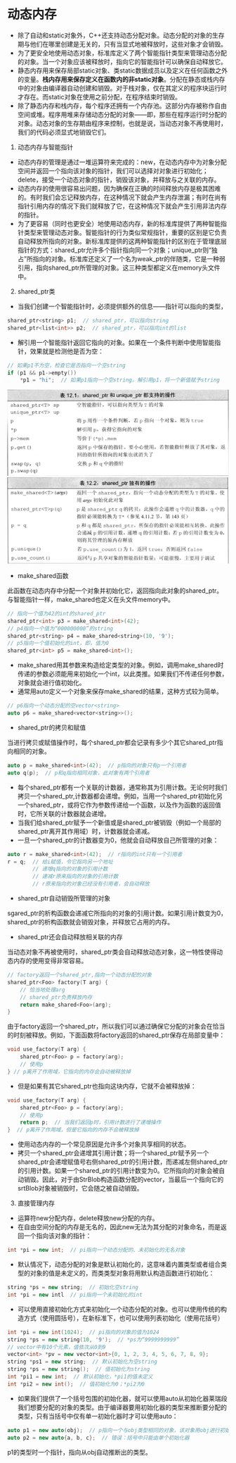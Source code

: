 # 动态内存
* 除了自动和static对象外，C++还支持动态分配对象。动态分配的对象的生存期与他们在哪里创建是无关的，只有当显式地被释放时，这些对象才会销毁。
* 为了更安全地使用动态对象，标准库定义了两个智能指针类型来管理动态分配的对象。当一个对象应该被释放时，指向它的智能指针可以确保自动释放它。
* 静态内存用来保存局部static对象、类static数据成员以及定义在任何函数之外的变量。**栈内存用来保存定义在函数内的非static对象**。分配在静态或栈内存中的对象由编译器自动创建和销毁。对于栈对象，仅在其定义的程序块运行时才存在。而static对象在使用之前分配，在程序结束时销毁。
* 除了静态内存和栈内存，每个程序还拥有一个内存池。这部分内存被称作自由空间或堆。程序用堆来存储动态分配的对象——即，那些在程序运行时分配的对象。动态对象的生存期由程序来控制，也就是说，当动态对象不再使用时，我们的代码必须显式地销毁它们。
1. 动态内存与智能指针
* 动态内存的管理是通过一堆运算符来完成的：new，在动态内存中为对象分配空间并返回一个指向该对象的指针，我们可以选择对对象进行初始化；delete，接受一个动态对象的指针，销毁该对象，并释放与之关联的内存。
* 动态内存的使用很容易出问题，因为确保在正确的时间释放内存是极其困难的。有时我们会忘记释放内存，在这种情况下就会产生内存泄漏；有时在尚有指针引用内存的情况下我们就释放了它，在这种情况下就会产生引用非法内存的指针。
* 为了更容易（同时也更安全）地使用动态内存，新的标准库提供了两种智能指针类型来管理动态对象。智能指针的行为类似常规指针，重要的区别是它负责自动释放所指向的对象。新标准库提供的这两种智能指针的区别在于管理底层指针的方式：shared_ptr允许多个指针指向同一个对象；unique_ptr则“独占”所指向的对象。标准库还定义了一个名为weak_ptr的伴随类，它是一种弱引用，指向shared_ptr所管理的对象。这三种类型都定义在memory头文件中。
2. shared_ptr类
* 当我们创建一个智能指针时，必须提供额外的信息——指针可以指向的类型，
``` C++
shared_ptr<string> p1;  // shared_ptr，可以指向string
shared_ptr<list<int>> p2;  // shared_ptr，可以指向int的list
```
* 解引用一个智能指针返回它指向的对象。如果在一个条件判断中使用智能指针，效果就是检测他是否为空：
``` C++
// 如果p1不为空，检查它是否指向一个空string
if (p1 && p1->empty())
    *p1 = "hi";  // 如果p1指向一个空string，解引用p1，将一个新值赋予string
```
![shared_ptr和unique_ptr都支持的操作](ptr_op.png)
![shared_ptr独有的操作](shared_ptr.png)
* make_shared函数

此函数在动态内存中分配一个对象并初始化它，返回指向此对象的shared_ptr。与智能指针一样，make_shared也定义在头文件memory中。
``` C++
// 指向一个值为42的int的shared_ptr
shared_ptr<int> p3 = make_shared<int>(42);
// p4指向一个值为“000000000”的string
shared_ptr<string> p4 = make_shared<string>(10, '9');
// p5指向一个值初始化的int，即，值为0
shared_ptr<int> p5 = make_shared<int>();
```
* make_shared用其参数来构造给定类型的对象。例如，调用make_shared<int>时传递的参数必须能用来初始化一个int，以此类推。如果我们不传递任何参数，对象就会进行值初始化。
* 通常用auto定义一个对象来保存make_shared的结果，这种方式较为简单。
``` C++
// p6指向一个动态分配的空vector<string>
auto p6 = make_shared<vector<string>>();
```
* shared_ptr的拷贝和赋值

当进行拷贝或赋值操作时，每个shared_ptr都会记录有多少个其它shared_ptr指向相同的对象。
``` C++
auto p = make_shared<int>(42);  // p指向的对象只有p一个引用者
auto q(p);  // p和q指向相同对象，此对象有两个引用者
```
* 每个shared_ptr都有一个关联的计数器，通常称其为引用计数。无论何时我们拷贝一个shared_ptr,计数器都会递增。例如，当用一个shared_ptr初始化另一个shared_ptr，或将它作为参数传递给一个函数，以及作为函数的返回值时，它所关联的计数器就会递增。
* 当我们给shared_ptr赋予一个新值或是shared_ptr被销毁（例如一个局部的shared_ptr离开其作用域）时，计数器就会递减。
* 一旦一个shared_ptr的计数器变为0，他就会自动释放自己所管理的对象：
``` C++
auto r = make_shared<int>(42);  // r指向的int只有一个引用者
r = q;  // 给i赋值，令它指向另一个地址
        // 递增q指向的对象的引用计数
        // 递减r原来指向的对象的引用计数
        // r原来指向的对象已经没有引用者，会自动释放
```
* shared_ptr自动销毁所管理的对象

sgared_ptr的析构函数会递减它所指向的对象的引用计数。如果引用计数变为0，shared_ptr的析构函数就会销毁对象，并释放它占用的内存。

* shared_ptr还会自动释放相关联的内存

当动态对象不再被使用时，shared_ptr类会自动释放动态对象，这一特性使得动态内存的使用变得非常容易。
``` C++
// factory返回一个shared_ptr,指向一个动态分配的对象
shared_ptr<Foo> factory(T arg) {
    // 恰当地处理arg
    // shared_ptr负责释放内存
    return make_shared<Foo>(arg);
}
```
由于factory返回一个shared_ptr，所以我们可以通过确保它分配的对象会在恰当的时刻被释放。例如，下面函数将factory返回的shared_ptr保存在局部变量中：
``` C++
void use_factory(T arg) {
    shared_ptr<Foo> p = factory(arg);
    // 使用p
} // p离开了作用域，它指向的内存会自动被释放掉
```
* 但是如果有其它shared_ptr也指向这块内存，它就不会被释放掉：
``` C++
void use_factory(T arg) {
    shared_ptr<Foo> p = factory(arg);
    // 使用p
    return p;  // 当我们返回p时，引用计数进行了递增操作
}  // p离开了作用域，但是它指向的内存不会被释放掉
```
* 使用动态内存的一个常见原因是允许多个对象共享相同的状态。
* 拷贝一个shared_ptr会递增其引用计数；将一个shared_ptr赋予另一个shared_ptr会递增赋值号右侧shared_ptr的引用计数，而递减左侧shared_ptr的引用计数。如果一个shared_ptr的引用计数变为0。它所指向的对象会被自动销毁。因此，对于由StrBlob构造函数分配的vector，当最后一个指向它的srtBlob对象被销毁时，它会随之被自动销毁。

3. 直接管理内存
* 运算符new分配内存，delete释放new分配的内存。
* 在自由空间分配的内存是无名的，因此new无法为其分配的对象命名，而是返回一个指向该对象的指针：
``` C++
int *pi = new int;  // pi指向一个动态分配的、未初始化的无名对象
```
* 默认情况下，动态分配的对象是默认初始化的，这意味着内置类型或者组合类型的对象的值是未定义的，而类类型对象将用默认构造函数进行初始化：
``` C++
string *ps = new string;  // 初始化空string
int *pi = new intl  // pi指向一个未初始化的int
```
* 可以使用直接初始化方式来初始化一个动态分配的对象。也可以使用传统的构造方式（使用圆括号），在新标准下，也可以使用列表初始化（使用花括号）
``` C++
int *pi = new int(1024);  // pi指向的对象的值为1024
string *ps = new string(10, '9');  // *ps为“9999999999”
// vector中有10个元素，值依次从0到9
vector<int> *pv = new vector<int>{0, 1, 2, 3, 4, 5, 6, 7, 8, 9};
string *ps1 = new string;  // 默认初始化为空string
string *ps = new string();  // 值初始化为string
int *pi1 = new int;  // 默认初始化，*pi1的值未定义
int *pi2 = new int();  // 值初始化为0；*pi2为0
```
* 如果我们提供了一个括号包围的初始化器，就可以使用auto从初始化器莱瑞段我们想要分配的对象的类型。由于编译器要用初始化器的类型来推断要分配的类型，只有当括号中仅有单一初始化器时才可以使用auto：
``` C++
auto p1 = new auto(obj);  // p指向一个与obj类型相同的对象，该对象用obj进行初始化
auto p2 = new auto{a, b, c};  // 错误：括号中只能由单个初始化器
```
p1的类型时一个指针，指向从obj自动推断出的类型。
